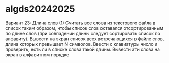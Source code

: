# algds20242025
Вариант 23: Длина слов (1)
Считать все слова из текстового файла в список таким образом, чтобы список слов оставался отсортированным по длине слов (при совпадении длины следует сортировать список по алфавиту).
Вывести на экран список всех встречающихся в файле слов, длина которых превышает N символов.
Ввести с клавиатуры число и проверить, есть ли в списке слова такой длины. Вывести эти слова на экран
 в алфавитном порядке